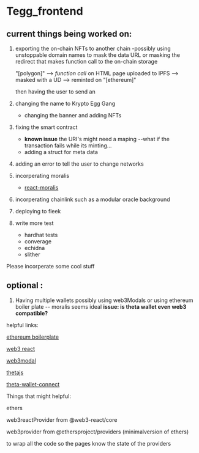 # Tegg_frontend

## current things being worked on:

1. exporting the on-chain NFTs to another chain
    -possibly using unstoppable domain names to mask the data URL or masking the redirect that makes function call to the on-chain storage

    "[polygon]" --> _function call_ on HTML page uploaded to IPFS --> masked with a UD --> reminted on "[ethereum]"

    then having the user to send an

2. changing the name to Krypto Egg Gang
    - changing the banner and adding NFTs


3. fixing the smart contract
    - **known issue** the URI's might need a maping
        --what if the transaction fails while its minting...
    - adding a struct for meta data 

4. adding an error to tell the user to change networks

5. incorperating moralis
    - [react-moralis](https://github.com/MoralisWeb3/react-moralis)

6. incorperating chainlink such as a modular oracle background

7. deploying to fleek

8. write more test
    - hardhat tests
    - converage
    - echidna
    - slither


Please incorperate some cool stuff

## optional :

1. Having multiple wallets possibly using web3Modals or using ethereum boiler plate -- moralis seems ideal
    **issue: is theta wallet even web3 compatible?**

helpful links:

[ethereum boilerplate](https://github.com/mattjaf/ethereum-boilerplate)

[web3 react](https://github.com/mattjaf/web3-react)

[web3modal](https://github.com/mattjaf/web3modal)

[thetajs](https://docs.thetatoken.org/docs/theta-js-sdk-getting-started)

[theta-wallet-connect](https://docs.thetatoken.org/docs/browser-extension-wallet-developer-guide)

Things that might helpful:

ethers

web3reactProvider from @web3-react/core

web3provider from @ethersproject/providers (minimalversion of ethers)

to wrap all the code so the pages know the state of the providers





